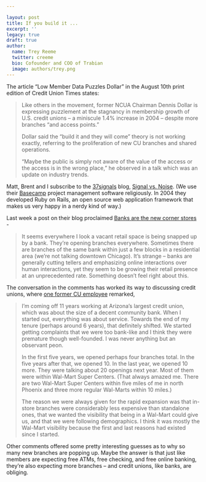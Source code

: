 ```yaml
---

layout: post
title: If you build it ...
excerpt: ''
legacy: true
draft: true
author:
  name: Trey Reeme
  twitter: creeme
  bio: Cofounder and COO of Trabian
  image: authors/trey.png
---
```


<p>The article &#8220;Low Member Data Puzzles Dollar&#8221; in the August 10th print edition of Credit Union Times states:</p>
<blockquote>
<p>Like others in the movement, former <span class='caps'><span class="caps">NCUA</span> </span>Chairman Dennis Dollar is expressing puzzlement at the stagnancy in membership growth of U.S. credit unions &#8211; a miniscule 1.4% increase in 2004 &#8211; despite more branches &#8220;and access points.&#8221;</p>
<p>Dollar said the &#8220;build it and they will come&#8221; theory is not working exactly, referring to the proliferation of new CU branches and shared operations.</p>
<p>&#8220;Maybe the public is simply not aware of the value of the access or the access is in the wrong place,&#8221; he observed in a talk which was an update on industry trends.</p>
</blockquote>
<p>Matt, Brent and I subscribe to the <a href='http://www.37signals.com'>37signals</a> blog, <a href='http://www.37signals.com/svn'>Signal vs. Noise</a>.  (We use their <a href='http://basecamphq.com/'>Basecamp</a> project management software religiously.  In 2004 they developed Ruby on Rails, an open source web application framework that makes us very happy in a nerdy kind of way.)</p>
<p>Last week a post on their blog proclaimed <a href='http://37signals.com/svn/archives2/banks_are_the_new_corner_stores.php'>Banks are the new corner stores</a> -</p>
<blockquote>
<p>It seems everywhere I look a vacant retail space is being snapped up by a bank. They&#8217;re opening branches everywhere. Sometimes there are branches of the same bank within just a few blocks in a residential area (we&#8217;re not talking downtown Chicago). It&#8217;s strange &#8211; banks are generally cutting tellers and emphasizing online interactions over human interactions, yet they seem to be growing their retail presence at an unprecedented rate. Something doesn&#8217;t feel right about this.</p>
</blockquote>
<p>The conversation in the comments has worked its way to discussing credit unions, where <a href='http://www.bbrown.info/blogs/bblog/'>one former CU employee</a> remarked,</p>
<blockquote>
<p>I&#8217;m coming off 11 years working at Arizona&#8217;s largest credit union, which was about the size of a decent community bank. When I started out, everything was about service. Towards the end of my tenure (perhaps around 6 years), that definitely shifted. We started getting complaints that we were too bank-like and I think they were premature though well-founded. I was never anything but an observant peon.</p>
<p>In the first five years, we opened perhaps four branches total. In the five years after that, we opened 10. In the last year, we opened 10 more. They were talking about 20 openings next year. Most of them were within Wal-Mart Super Centers. (That always amazed me. There are two Wal-Mart Super Centers within five miles of me in north Phoenix and three more regular Wal-Marts within 10 miles.)</p>
<p>The reason we were always given for the rapid expansion was that in-store branches were considerably less expensive than standalone ones, that we wanted the visibility that being in a Wal-Mart could give us, and that we were following demographics. I think it was mostly the Wal-Mart visibility because the first and last reasons had existed since I started.</p>
</blockquote>
<p>Other comments offered some pretty interesting guesses as to why so many new branches are popping up. Maybe the answer is that just like members are expecting free ATMs, free checking, and free online banking, they&#8217;re also expecting more branches &#8211; and credit unions, like banks, are obliging.</p>
